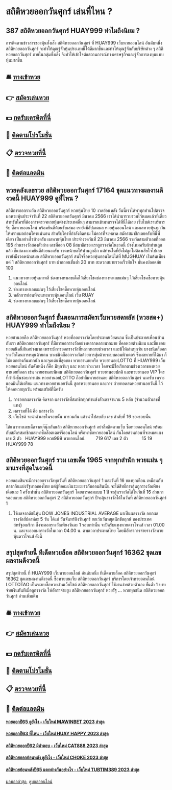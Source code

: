 # สถิติหวยออกวันศุกร์ เล่นที่ไหน ?
## 387 สถิติหวยออกวันศุกร์ HUAY999 ทำไมถึงนิยม ?
การติดตามข่าวสารของหุ้นฮั่งเส็ง สถิติหวยออกวันศุกร์ ที่ HUAY999 เว็บหวยออนไลน์ อันดับหนึ่ง สถิติหวยออกวันศุกร์ จะทำให้คุณรู้จักหุ้นประเภทนี้ได้ดีมากขึ้นและทำให้คุณรู้จักกับบริษัทต่าง ๆ สถิติหวยออกวันศุกร์ ภายในกลุ่มฮั่งเส็ง จึงทำให้เข้าใจต่อสถานการณ์ทางเศรษฐกิจและรู้จักการลงทุนแบบหุ้นมากขึ้น

## 🛎 [ทางเข้าหวย](https://bit.ly/3BG5bNw)
## 👉 [สมัครเล่นหวย](https://bit.ly/3BG5bNw)
## 💵 [กดรับเครดิตที่นี่](https://bit.ly/3C3mvgS)
## 👑 [ติดตามโปรโมชั่น](https://bit.ly/3C3mvgS)
## 📋 [ตรวจหวยที่นี้](https://bit.ly/3C3mvgS)
## 📱 [ติดต่อแอดมิน](https://bit.ly/3C3mvgS)

## หวยคลังเลขรวย สถิติหวยออกวันศุกร์ 17164 ชุดแนวทางผลงานดีงวดนี้ HUAY999 ดูที่ไหน ?
สถิติการออกรางวัล สถิติหวยออกวันศุกร์ หวยหุ้นไทย 10 งวดย้อนหลัง วันนี้เราได้พาทุกท่านไปตรวจ ผลหวยหุ้นประจำวันที่ 22 สถิติหวยออกวันศุกร์ มีนาคม 2566 เราได้นำมารวบรวมไว้หมดแล้วที่เดี่ยว สำหรับใครที่ต้องการตรวจหวยหุ้นต่างประเทศอื่นๆ สามารถเข้ามาตรวจได้ที่นี่ได้เลย เว็บไซต์เราบริการรับ ซื้อหวยออนไลน์ พร้อมยินดีต้อนรับเสมอ เรายังมีอัปเดตผล หวยหุ้นออนไลน์ และผลหวยหุ้นทุกวันให้ทราบผลก่อนใครแน่นอน สำหรับใครที่กำลังติดตาม ไม่ควรที่จะพลาด สมัครสมาชิกเลยครับที่นี่ที่เดียว
เป็นอย่างไรบ้างครับ ผลหวยหุ้นไทย ประจำงวดวันที่ 23 มีนาคม 2566 รางวัลสามตัวเลขที่ออก 195 ส่วนรางวัลสองตัวล่าง เลขที่ออก 08 มีสมาชิกของเราถูกรางวัลในงวดนี้ บ้างไหมครับถ้าท่านถูกแล้ว ก็แสดงความยินดีด้วยนะครับ งวดหน้าขอให้ท่านถูกอีก แต่ท่านใดที่ยังไม่ถูกไม่ต้องเสียใจไปเลย เรายังมีงวดหน้าเสมอ สถิติหวยออกวันศุกร์ สนใจซื้อหวยหุ้นออนไลน์ได้ที่ MUGHUAY เริ่มต้นเพียงแค่ 1 สถิติหวยออกวันศุกร์ บาท ฝากถอนขั้นต่ำ 20 บาท สะดวกสบายรวดเร็วทันใจ มั่นคงปลอดภัย 100
1. แนวทางหวยหุ้นเกาหลี ช่องทางหาเลขเด็ดไว้เสี่ยงโชคช่องทางหาเลขแม่นๆ ไว้เสี่ยงโชคซื้อหวยหุ้นออนไลน์
2. ช่องทางหาเลขแม่นๆ ไว้เสี่ยงโชคซื้อหวยหุ้นออนไลน์
3. หลักการก่อนที่จะแทงหวยหุ้นออนไลน์ เว็บ RUAY
4. ช่องทางหาเลขแม่นๆ ไว้เสี่ยงโชคซื้อหวยหุ้นออนไลน์

## สถิติหวยออกวันศุกร์ ขั้นตอนการสมัครเว็บหวยสดพลัส (หวยสด+) HUAY999 ทำไมถึงนิยม ?
หวยฮานอยคือ สถิติหวยออกวันศุกร์ หวยที่ออกรางวัลโดยประเทศเวียดนาม ซึ่งเป็นประเทศเพื่อนบ้านกับเรา สถิติหวยออกวันศุกร์ ที่มีการออกรางวัลอย่างหลากหลายมากมาย ที่คอหวยต่างนิยม และชื่นชอบหวยชนิดนี้กันอย่างมาก เพราะมีการออกรางวัลที่หลากหลายช่วงเวลา และมีให้เล่นทุกวัน บางชนิดก็ออกรางวัลโดนการหมุนด้วยคน บางชนิดก็ออกรางวัลด้วยการสุ่มด้วยระบบคอมพิวเตอร์ ซึ่งผลหวยที่ได้มา ก็ไม่แตกต่างกันมากนัก และจุดเด่นที่สุดของ หวยฮานอยหรือ หวยฮานอยLOTTO ที่ HUAY999 เว็บหวยออนไลน์ อันดับหนึ่ง ก็คือ มีทุกวันๆ และ หลายช่วงเวลา โดยจะมีชื้อเรียกตามช่วงเวลาของหวยฮานอยที่ออก เช่น หวยฮานอยพิเศษ สถิติหวยออกวันศุกร์ หวยฮานอยปกติ และหวยฮานอย VIP ใครที่กำลังชื่นชอบการเล่น หวยฮานอยLOTTO ก็อย่าลืมหวยฮานอย สถิติหวยออกวันศุกร์ นะครับ เพราะแอดมินได้เตรียม แนวทางหวยฮานอยวันนี้ สูตรหวยฮานอย และการ ถ่ายทอดสดหวยฮานอยวันนี้ ไว้ให้คอหวยทุกวัน พร้อมเสริฟที่นี่ครับ
1. การออกผลรางวัล คิดจาก ผลรางวัลที่สมาชิกทุกท่านส่งตัวเลขจำนวน 5 หลัก (จำนวนตัวเลขที่แทง)
2. ผลรวมที่ได้ คือ ผลรางวัล
3. เว็บไซต์ จะนำตัวเลขในรอบนั้น มารวมกัน แล้วนำไปลบกับ เลข ลำดับที่ 16 ของรอบนั้น

ได้แนวทางเลขเด็ดจากเจ๊นุ๊กกันแล้ว สถิติหวยออกวันศุกร์ อย่าลืมติดตามเว็บ ซื้อหวยออนไลน์ พร้อมกับสมัครสมาชิกและหาซื้อล็อตเตอร์รี่ออนไลน์ หรือหาซื้อหวยออนไลน์ กันโดยด่วนก่อนที่จะหมดแผง
เลข 3 ตัว   HUAY999 หวย999 หวยออนไลน์         719 617
เลข 2 ตัว           15 19 HUAY999 78

## สถิติหวยออกวันศุกร์ รวม เลขเด็ด 1965 จากทุกสำนัก หวยแม่น ๆ มาแรงที่สุดในงวดนี้
หวยออมสินจะมีการออกรางวัลทุกวันที่ สถิติหวยออกวันศุกร์ 1 และวันที่ 16 ของทุกเดือน เหมือนกับสลากกินแบ่งรัฐบาลของไทย แต่ผู้ที่ออมเงินระยะยาวกับออมสินนั้น จะได้สิทธิ์การลุ้นถูกรางวัลเพียงเดือนละ 1 ครั้งเท่านั้น สถิติหวยออกวันศุกร์ โดยการออมแบบ 1 ปี จะลุ้นรางวัลได้ในวันที่ 16 ส่วนการออบแบบ สถิติหวยออกวันศุกร์ 2 สถิติหวยออกวันศุกร์ ปีจะลุ้นรางวัลได้ในวันที่ สถิติหวยออกวันศุกร์ 1
1. ใช้ผลจากดัชนีหุ้น DOW JONES INDUSTRIAL AVERAGE มาเป็นผลรางวัล ออกผลรางวัลสัปดาห์ละ 5 วัน ได้แก่ วันจันทร์ถึงวันศุกร์ ยกเว้นวันหยุดนักขัตฤกษ์ ของประเทศสหรัฐอเมริกา ซึ่งจะออกรางวัลเพียงวันละ 1 รอบเท่านั้น จะปิดรับแทงหวยดาวโจนส์ เวลา 01.00 น. และจะออกผลรางวัลในเวลา 04.00 น. ตามเวลาประเทศไทย โดยมีอัตราการจ่ายรางวัลหวยหุ้นดาวโจนส์ ดังนี้

## สรุปสุดท้ายนี้ ทีเด็ดหวยล็อค สถิติหวยออกวันศุกร์ 16362 ชุดเลขผลงานดีงวดนี้
สรุปสุดท้ายนี้ ที่ HUAY999 เว็บหวยออนไลน์ อันดับหนึ่ง ทีเด็ดหวยล็อค สถิติหวยออกวันศุกร์ 16362 ชุดเลขผลงานดีงวดนี้ ซื้อหวยบนเว็บ สถิติหวยออกวันศุกร์ บริการโดยเจ้าหวยออนไลน์ LOTTOTAO เป็นระบบซื้อหวยผ่านเว็บไซต์ สถิติหวยออกวันศุกร์ ใช้งานง่ายด้วยตัวเอง ขั้นต่ำ 1 บาท จ่ายเงินทันทีเมื่อถูกรางวัล ให้อัตราจ่ายสูง สถิติหวยออกวันศุกร์ หวยรัฐ … หวยทุกชนิด สถิติหวยออกวันศุกร์ อ่านเพิ่มเติม

## 🛎 [ทางเข้าหวย](https://bit.ly/3BG5bNw)
## 👉 [สมัครเล่นหวย](https://bit.ly/3BG5bNw)
## 💵 [กดรับเครดิตที่นี่](https://bit.ly/3C3mvgS)
## 👑 [ติดตามโปรโมชั่น](https://bit.ly/3C3mvgS)
## 📋 [ตรวจหวยที่นี้](https://bit.ly/3C3mvgS)
## 📱 [ติดต่อแอดมิน](https://bit.ly/3C3mvgS)

#### [หวยออกปี65 ดูยังไง - เว็บใหม่ MAWINBET 2023 ล่าสุด](https://atom.io/themes/หวยออกปี65%20ดูยังไง%20-%20เว็บใหม่%20mawinbet%202023%20ล่าสุด)
#### [หวยออกปี63 ที่ไหน - เว็บใหม่ HUAY HAPPY 2023 ล่าสุด](https://atom.io/themes/หวยออกปี63%20ที่ไหน%20-%20เว็บใหม่%20huay%20happy%202023%20ล่าสุด)
#### [สถิติหวยออกปี62 มีคำตอบ - เว็บใหม่ CAT888 2023 ล่าสุด](https://atom.io/themes/สถิติหวยออกปี62%20มีคำตอบ%20-%20เว็บใหม่%20cat888%202023%20ล่าสุด)
#### [สถิติหวยออกย้อนหลัง ดูยังไง - เว็บใหม่ CHOKE 2023 ล่าสุด](https://atom.io/themes/สถิติหวยออกย้อนหลัง%20ดูยังไง%20-%20เว็บใหม่%20choke%202023%20ล่าสุด)
#### [สถิติหวยย้อนหลังปี65 แตกต่างกันอย่างไร - เว็บใหม่ TUBTIM389 2023 ล่าสุด](https://atom.io/themes/สถิติหวยย้อนหลังปี65%20แตกต่างกันอย่างไร%20-%20เว็บใหม่%20tubtim389%202023%20ล่าสุด)

[ผลบอลล่าสุด](https://siamsport.tv "ผลบอลล่าสุด"), [ดูบอลออนไลน์](https://siamsport.tv/ดูบอลสด "ดูบอลออนไลน์")